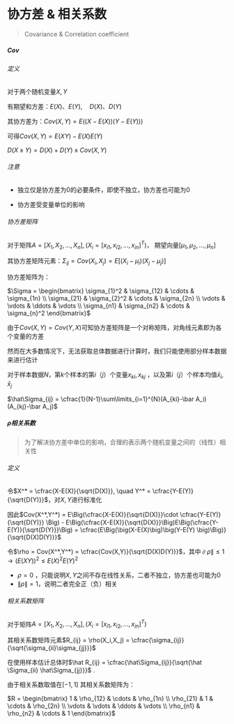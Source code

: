 # 协方差 & 相关系数

> Covariance  &  Correlation coefficient

##### Cov

###### 定义

对于两个随机变量$X,Y$ 

有期望和方差：$E(X)、E(Y),\quad D(X)、D(Y)$

其协方差为：$Cov(X,Y)=E\Big(\big(X-E(X)\big)\big(Y-E(Y) \big)\Big)$ 

可得$Cov(X,Y) = E(XY)-E(X)E(Y)$

$D(X ± Y) = D(X)+D(Y)±Cov(X,Y)$

###### 注意

- 独立仅是协方差为0的必要条件，即使不独立，协方差也可能为0

- 协方差受变量单位的影响

###### 协方差矩阵

对于矩阵$A = [X_1, X_2, \ldots, X_n],(X_i=[x_{i1},x_{i2},\ldots,x_{in}]^T)$， 期望向量$[\mu_1,\mu_2,\ldots,\mu_n]$

其协方差矩阵元素：$\Sigma_{ij}=Cov(X_i,X_j) = E[(X_i-\mu_i)(X_j-\mu_j)]$

协方差矩阵为：

$\Sigma = \begin{bmatrix}    \sigma_{1}^2 & \sigma_{12} & \cdots & \sigma_{1n} \\    \sigma_{21} & \sigma_{2}^2 & \cdots & \sigma_{2n} \\    \vdots & \vdots & \ddots & \vdots \\    \sigma_{n1} & \sigma_{n2} & \cdots & \sigma_{n}^2 \end{bmatrix}$

由于$Cov(X,Y)=Cov(Y,X)$可知协方差矩阵是一个对称矩阵，对角线元素即为各个变量的方差

然而在大多数情况下，无法获取总体数据进行计算时，我们只能使用部分样本数据来进行估计

对于样本数据$N$，第$k$个样本的第$i（j）$个变量$x_{ki},x_{kj}$ ，以及第$i（j）$个样本均值$\bar x_i,\bar x_j$

$\hat\Sigma_{ij} = \cfrac{1}{N-1}\sum\limits_{i=1}^{N}(A_{ki}-\bar A_i)(A_{kj}-\bar A_j)$



##### $\rho$相关系数

> 为了解决协方差中单位的影响，合理的表示两个随机变量之间的（线性）相关性

###### 定义

令$X^* = \cfrac{X-E(X)}{\sqrt{D(X)}}, \quad Y^* = \cfrac{Y-E(Y)}{\sqrt{D(Y)}}$，对$X,Y$进行标准化

因此$Cov(X^*,Y^*) = E\Big(\cfrac{X-E(X)}{\sqrt{D(X)}}\cdot \cfrac{Y-E(Y)}{\sqrt{D(Y)}} \Big) - E\Big(\cfrac{X-E(X)}{\sqrt{D(X)}}\Big)E\Big(\cfrac{Y-E(Y)}{\sqrt{D(Y)}}\Big) = \cfrac{E\Big(\big(X-E(X)\big)\big(Y-E(Y) \big)\Big)}{\sqrt{D(X)D(Y)}}$

令$\rho = Cov(X^*,Y^*) = \cfrac{Cov(X,Y)}{\sqrt{D(X)D(Y)}}$，其中$\|\rho\| \le 1 \to \big(E(XY)\big)^2 \le E(X)^2E(Y)^2$

- $\rho = 0$ ，只能说明$X,Y$之间不存在线性关系，二者不独立，协方差也可能为0
- $\|\rho\| =1$，说明二者完全正（负）相关

###### 相关系数矩阵

对于矩阵$A = [X_1, X_2, \ldots, X_n],(X_i=[x_{i1},x_{i2},\ldots,x_{in}]^T)$

其相关系数矩阵元素$R_{ij} = \rho(X_i,X_j) = \cfrac{\sigma_{ij}}{\sqrt{\sigma_{ii}\sigma_{jj}}}$

在使用样本估计总体时$\hat R_{ij} = \cfrac{\hat\Sigma_{ij}}{\sqrt{\hat \Sigma_{ii} \hat\Sigma_{jj}}}$ .

由于相关系数取值在$[-1,1]$ 其相关系数矩阵为：

$R = \begin{bmatrix}    1 & \rho_{12} & \cdots & \rho_{1n} \\    \rho_{21} & 1 & \cdots & \rho_{2n} \\    \vdots & \vdots & \ddots & \vdots \\    \rho_{n1} & \rho_{n2} & \cdots & 1 \end{bmatrix}$

